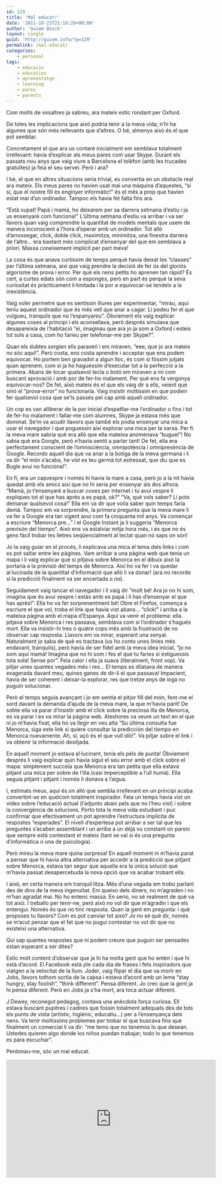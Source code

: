 ```yaml
---
id: 129
title: 'Mal educat!'
date: '2011-10-23T21:19:20+00:00'
author: 'Guiem Bosch'
layout: single
guid: 'http://guiem.info/?p=129'
permalink: /mal-educat/
categories:
    - personal
tags:
    - educacio
    - education
    - aprenentatge
    - learning
    - pares
    - parents
---
```


Com molts de vosaltres ja sabreu, ara mateix estic rondant per Oxford.

De totes les implicacions que això podria tenir a la meva vida, n’hi ha algunes que són més rellevants que d’altres. O bé, almenys això és el que pot semblar.

Concretament el que ara us contaré inicialment em semblava totalment irrellevant: havia d’explicar als meus pares com usar Skype. Durant els passats nou anys que vaig viure a Barcelona el telèfon (amb les trucades gratuïtes) ja feia el seu servei. Però i ara?

I bé, el que en altres situacions seria trivial, es convertia en un obstacle real ara mateix. Els meus pares no havien usat mai una màquina d’aquestes, “sí sí, que el nostre fill és enginyer informàtic!” és el més a prop que havien estat mai d’un ordinador. Tampoc els havia fet falta fins ara.

“Està xupat! Papà i mamà, ho deixarem per sa darrera setmana d’estiu i ja us ensenyaré com funciona!” L’última setmana d’estiu va arribar i va ser llavors quan vaig comprendre la quantitat de models mentals que usem de manera inconscient a l’hora d’operar amb un ordinador. Tot allò d’arrossegar, click, doble click, maximitza, minimitza, una finestra darrera de l’altre… era bastant més complicat d’ensenyar del que em semblava a priori. Massa coneixement implícit per part meva!

La cosa és que anava curtíssim de temps perquè havia deixat les “classes” per l’última setmana, així que vaig prendre la decisió de fer ús del gloriós algorisme de prova i error. Per què els nens petits ho aprenen tan ràpid? És cert, a curtes edats són com a esponges, però en part és perquè la seva curiositat és pràcticament il·limitada i la por a equivocar-se tendeix a la inexistència.

Vaig voler permetre que es sentissin lliures per experimentar, “mirau, aquí teniu aquest ordinador que és més vell que anar a cagar. Li podeu fer el que vulgueu, tranquils que no l’espanyareu”. Òbviament els vaig explicar algunes coses al principi i els aconsellava, però després simulava que desapareixia de l’habitació “ei, imaginau que ara jo ja som a Oxford i esteis tot sols a casa, com ho farieu per telefonar-me per Skype?”.

Quan els dubtes sorgien ells paraven i em miraven, “eee, que jo ara mateix no sóc aquí!”. Però costa, ens costa aprendre i acceptar que ens podem equivocar. Ho portem ben gravadot a algun lloc, és com si fóssim jutjats quan aprenem, com si ja ho haguéssim d’executar tot a la perfecció a la primera. Abans de tocar qualsevol tecla o botó em miraven a mi com buscant aprovació i amb por de fer-ho malament. Per què ens fa vergonya equivocar-nos? De fet, això mateix és el que els vaig dir a ells, veient que sinó el “prova-error” no funcionaria. Vaig insistir moltíssim en que podien fer qualsevol cosa que se’ls passés pel cap amb aquell ordinador.

Un cop es van alliberar de la por inicial d’espatllar-me l’ordinador o fins i tot de fer-ho malament i fallar-me com alumnes, Skype ja estava més que dominat. Se’m va acudir llavors que també els podia ensenyar una mica a usar el navegador i que poguessin així explorar una mica per la xarxa. Per fi la meva mare sabria què era allò que ella mateixa anomenava “buguel”! No sabia què era Google, però n’havia sentit a parlar tant! De fet, ella era perfectament conscient de l’omnisciència, omnipotència i omnipresència de Google. Recordo aquell dia que va anar a la botiga de la meva germana i li va dir “el món s’acaba, he vist es teu germà tot estressat, que diu que es Bugle avui no funciona!”.

En fi, era un capvespre i només hi havia la mare a casa, però jo a la nit havia quedat amb els amics així que no hi seria per ensenyar als dos alhora. “Mamà, jo t’ensenyaré a buscar coses per internet i tu avui vespre li expliques tot el que has après a es papà, ok?” “Va, què vols saber? Li pots demanar qualsevol cosa!” Ella em va dir que volia saber quin temps faria demà. Tampoc em va sorprendre, la primera pregunta que la meva mare li va fer a Google era tan vigent avui com fa cinquanta mil anys. Va començar a escriure “Menorca pre…” i el Google Instant ja li suggeria “Menorca previsón del tiempo”. Això ens va estalviar mitja hora més, i és que no és gens fàcil trobar les lletres seqüencialment al teclat quan no saps on són!

Jo la vaig guiar en el procés, li explicava una mica el tema dels links i com es pot saltar entre les pàgines. Vam arribar a una pàgina web que tenia un mapa i li vaig explicar que si pitjava sobre Menorca en el dibuix això la portaria a la previsió del temps de Menorca. Així ho va fer i va quedar al·lucinada de la quantitat d’informació que allò li va donar! (ara no recordo si la predicció finalment va ser encertada o no).

Seguidament vaig tancar el navegador i li vaig dir “molt bé! Ara jo no hi som, imagina que és avui vespre i estàs amb es papà i li has d’ensenyar el que has après!”. Ella ho va fer sorprenentment bé! Obre el Firefox, comença a escriure el que vol, troba el link que havia vist abans… “click!” i arriba a la mateixa pàgina amb el mapa d’Espanya. Aquí va venir el problema: ella pitjava sobre Menorca i res passava, semblava com si l’ordinador s’hagués mort. Ella va insistir-hi tres o quatre cops més amb la frustració de no observar cap resposta. Llavors em va mirar, esperant una senyal. Naturalment jo saba de què es tractava (us ho conto unes línies més endavant, tranquils), però havia de ser fidel amb la meva idea inicial, “jo no som aquí mamà! Imagina que no hi som i fes el que tu faries si estiguessis tota sola! Sense por”. Feia calor i ella ja suava (literalment, front xop). Va pitjar unes quantes vegades més i res… El temps es dilatava de manera exagerada davant meu, quines ganes de dir-li el que passava! Impacient, havia de ser coherent i deixar-la explorar, res que tretze anys de ioga no puguin solucionar.

Però el temps seguia avançant i jo em sentia el pitjor fill del món, fent-me el sord davant la demanda d’ajuda de la meva mare, la que m’havia parit! De sobte ella va parar d’insistir amb el click sobre la preciosa illa de Menorca, es va parar i es va mirar la pàgina web. Aleshores va veure un text en el que ni jo m’havia fixat, ella ho va llegir en veu alta “Su última consulta fue Menorca, siga este link si quiere consultar la predicción del tiempo en Menorca nuevamente. Ah, sí, açò és el que vull idò!”. Va pitjar sobre el link i va obtenir la informació desitjada.

En aquell moment jo estava al·lucinant, tenia els pèls de punta! Òbviament després li vaig explicar quin havia sigut el seu error amb el click sobre el mapa: simplement succeïa que Menorca era tan petita que ella estava pitjant una mica per sobre de l’illa (casi imperceptible a l’ull humà). Ella seguia pitjant i pitjant i només li donava a l’aigua.

I, estimats meus, aquí és on allò que sembla irrellevant en un principi acaba convertint-se en quelcom totalment inspirador. Feia un temps havia vist un vídeo sobre l’educació actual (l’adjunto abaix pels que no l’heu vist) i sobre la convergència de solucions. Porto tota la meva vida estudiant i puc confirmar que efectivament un pot aprendre l’estructura implícita de respostes “esperades”. El nivell d’expertesa pot arribar a ser tal que les preguntes s’acaben assemblant i un arriba a un déjà vu constant on pareix que sempre està contestant el mateix (tant se val si és una pregunta d’informàtica o una de psicologia).

Però mireu la meva mare quina sorpresa! En aquell moment ni m’havia parat a pensar que hi havia altra alternativa per accedir a la predicció que pitjant sobre Menorca, estava tan segur que aquella era la única solució que m’havia passat desapercebuda la nova opció que va acabar trobant ella.

I això, en certa manera em tranquil·litza. Més d’una vegada em trobo parlant des de dins de la meva ingenuïtat. Em queixo dels diners, no m’agraden i no m’han agradat mai. No ho entenc massa. En serio, no sé realment de què va tot això. I treballo per tenir-ne, però això no vol dir que m’agradin i que els entengui. Només és que no tinc resposta. Quan la gent em pregunta: i què proposes tu llavors? Com es pot canviar tot això? Jo no sé què dir, només se m’acut pensar que el fet que no pugui contestar no vol dir que no existeixi una alternativa.

Qui sap quantes respostes que ni podem creure que puguin ser pensades estan esperant a ser dites?

Estic molt content d’observar que ja hi ha molta gent que ho entén i que hi està d’acord. El Facebook està ple cada dia de frases i fets inspiradors que viatgen a la velocitat de la llum. Joder, vaig flipar el dia que va morir en Jobs, llavors tothom sortia de la capsa i estava d’acord amb un lema “stay hungry, stay foolish”, “think different”. Pensa diferent. Jo crec que la gent ja hi pensa diferent. Però en Jobs ja s’ha mort, ara toca actuar diferent.

J.Dewey, reconegut pedagog, contava una anècdota força curiosa. Ell estava buscant pupitres i cadires que fossin totalment adequats des de tots els punts de vista (artístic, higiènic, educatiu…) per a l’ensenyança dels nens. Va tenir moltíssims problemes per trobar el que buscava fins que finalment un comercial li va dir: “me temo que no tenemos lo que desean. Ustedes quieren algo donde los niños puedan trabajar; todo lo que tenemos es para escuchar”.

Perdonau-me, sóc un mal educat.

<iframe frameborder="0" height="315" loading="lazy" src="http://www.youtube.com/embed/zDZFcDGpL4U" width="560"></iframe>

